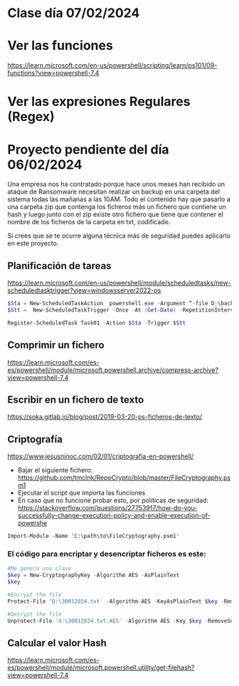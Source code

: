 # Clase día 07/02/2024

# Ver las funciones
https://learn.microsoft.com/en-us/powershell/scripting/learn/ps101/09-functions?view=powershell-7.4

# Ver las expresiones Regulares (Regex)

# Proyecto pendiente del día 06/02/2024

Una empresa nos ha contratado porque hace unos meses han recibido un ataque de Ransomware necesitan realizar un backup en una carpeta del sistema todas las mañanas a las 10AM. Todo el contenido hay que pasarlo a una carpeta zip que contenga los ficheros más un fichero que contiene un hash y luego junto con el zip existe otro fichero que tiene que contener el nombre de los ficheros de la carpeta en txt, codificado.

Si crees que se te ocurre alguna técnica más de seguridad puedes aplicarlo en este proyecto.

## Planificación de tareas
https://learn.microsoft.com/en-us/powershell/module/scheduledtasks/new-scheduledtasktrigger?view=windowsserver2022-ps

```powershell
$Sta = New-ScheduledTaskAction  powershell.exe -Argument “-file D:\backup.ps1” -WorkingDirectory “C:\WINDOWS\system32\WindowsPowerShell\v1.0”
$Stt =  New-ScheduledTaskTrigger -Once -At (Get-Date) -RepetitionInterval (New-TimeSpan -Minutes 3)

Register-ScheduledTask Task01 -Action $Sta -Trigger $Stt
```

## Comprimir un fichero
https://learn.microsoft.com/es-es/powershell/module/microsoft.powershell.archive/compress-archive?view=powershell-7.4

## Escribir en un fichero de texto
https://soka.gitlab.io/blog/post/2019-03-20-ps-ficheros-de-texto/

## Criptografía
https://www.jesusninoc.com/02/01/criptografia-en-powershell/

* Bajar el siguiente fichero: https://github.com/tmclnk/RepoCrypto/blob/master/FileCryptography.psm1
* Ejecutar el script que importa las funciones
* En caso que no funcione probar esto, por políticas de seguridad: https://stackoverflow.com/questions/27753917/how-do-you-successfully-change-execution-policy-and-enable-execution-of-powershe
  
```powesrshell
Import-Module -Name 'C:\path\to\FileCryptography.psm1'
```

### El código para encriptar y desencriptar ficheros es este:
```powershell
#Me genera una clave
$key = New-CryptographyKey -Algorithm AES -AsPlainText
$key

#Encrypt the file 
Protect-File 'D:\30012024.txt' -Algorithm AES -KeyAsPlainText $key -RemoveSource 

#Decrypt the file 
Unprotect-File 'd:\30012024.txt.AES' -Algorithm AES -Key $key -RemoveSource
```

## Calcular el valor Hash
https://learn.microsoft.com/es-es/powershell/module/microsoft.powershell.utility/get-filehash?view=powershell-7.4
